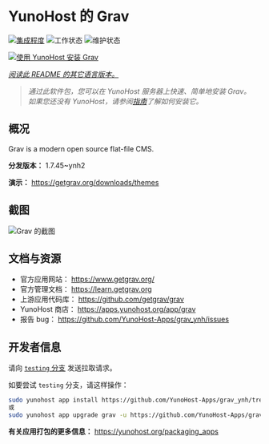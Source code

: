 <!--
注意：此 README 由 <https://github.com/YunoHost/apps/tree/master/tools/readme_generator> 自动生成
请勿手动编辑。
-->

# YunoHost 的 Grav

[![集成程度](https://dash.yunohost.org/integration/grav.svg)](https://dash.yunohost.org/appci/app/grav) ![工作状态](https://ci-apps.yunohost.org/ci/badges/grav.status.svg) ![维护状态](https://ci-apps.yunohost.org/ci/badges/grav.maintain.svg)

[![使用 YunoHost 安装 Grav](https://install-app.yunohost.org/install-with-yunohost.svg)](https://install-app.yunohost.org/?app=grav)

*[阅读此 README 的其它语言版本。](./ALL_README.md)*

> *通过此软件包，您可以在 YunoHost 服务器上快速、简单地安装 Grav。*  
> *如果您还没有 YunoHost，请参阅[指南](https://yunohost.org/install)了解如何安装它。*

## 概况

Grav is a modern open source flat-file CMS.


**分发版本：** 1.7.45~ynh2

**演示：** <https://getgrav.org/downloads/themes>

## 截图

![Grav 的截图](./doc/screenshots/grav.jpg)

## 文档与资源

- 官方应用网站： <https://www.getgrav.org/>
- 官方管理文档： <https://learn.getgrav.org>
- 上游应用代码库： <https://github.com/getgrav/grav>
- YunoHost 商店： <https://apps.yunohost.org/app/grav>
- 报告 bug： <https://github.com/YunoHost-Apps/grav_ynh/issues>

## 开发者信息

请向 [`testing` 分支](https://github.com/YunoHost-Apps/grav_ynh/tree/testing) 发送拉取请求。

如要尝试 `testing` 分支，请这样操作：

```bash
sudo yunohost app install https://github.com/YunoHost-Apps/grav_ynh/tree/testing --debug
或
sudo yunohost app upgrade grav -u https://github.com/YunoHost-Apps/grav_ynh/tree/testing --debug
```

**有关应用打包的更多信息：** <https://yunohost.org/packaging_apps>
